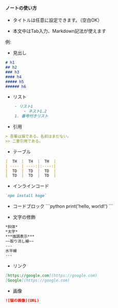 #### ノートの使い方
- タイトルは任意に設定できます。（空白OK）

- 本文中はTab入力、Markdown記法が使えます

例:

- 見出し
```markdown
# h1
## h2
### h3
#### h4
##### h5
###### h6
```

- リスト
```markdown
    - リスト1
        - ネスト1.2
    1. 番号付きリスト
```

- 引用
```markdown
> 吾輩は猫である。名前はまだない。
>> 二重引用である。
```

- テーブル
```markdown
|  TH  |  TH  |  TH  |
| ---- | ----:|:----:|
|  TD  |  TD  |  TD  |
|  TD  |  TD  |  TD  |
```

- インラインコード
```markdown
`npm install hoge`
```

- コードブロック
\`\`\`python
print('hello, world!')
\`\`\`

- 文字の修飾
```markdown
*斜体*
*太字*
***強調表示***
~~取り消し線~~
---
水平線
---
```

- リンク
```markdown
[https://google.com](https://google.com)
[Google](https://google.com)
```

- 画像
```markdown
![猫の画像](URL)
```